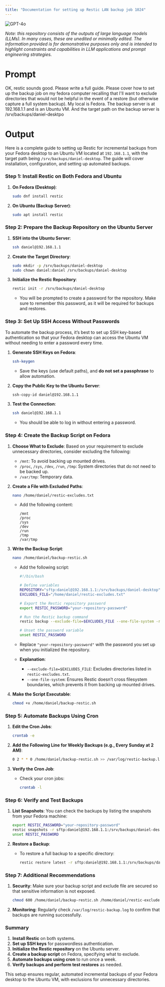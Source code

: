 ```yaml
---
title: "Documentation for setting up Restic LAN backup job 1024"
---
```

![GPT-4o](https://img.shields.io/badge/GPT--4o-3333FF?style=for-the-badge&logo=openai&logoColor=white)



*Note: this repository consists of the outputs of large language models (LLMs). In many cases, these are unedited or minimally edited. The information provided is for demonstrative purposes only and is intended to highlight constraints and capabilities in LLM applications and prompt engineering strategies.*


# Prompt

OK, restic sounds good. Please write a full guide. Please cover how to set up the backup job on my fedora computer recalling that I'll want to exclude directories that would not be helpful in the event of a restore (but otherwise capture a full system backup). My local is Fedora. The backup server is at 192.168.1.1 and is an Ubuntu VM. And the target path on the backup server is /srv/backups/daniel-desktpo

# Output

Here is a complete guide to setting up Restic for incremental backups from your Fedora desktop to an Ubuntu VM located at `192.168.1.1`, with the target path being `/srv/backups/daniel-desktop`. The guide will cover installation, configuration, and setting up automated backups.

### Step 1: Install Restic on Both Fedora and Ubuntu
1. **On Fedora (Desktop)**:
   ```bash
   sudo dnf install restic
   ```

2. **On Ubuntu (Backup Server)**:
   ```bash
   sudo apt install restic
   ```

### Step 2: Prepare the Backup Repository on the Ubuntu Server
1. **SSH into the Ubuntu Server**:
   ```bash
   ssh daniel@192.168.1.1
   ```

2. **Create the Target Directory**:
   ```bash
   sudo mkdir -p /srv/backups/daniel-desktop
   sudo chown daniel:daniel /srv/backups/daniel-desktop
   ```

3. **Initialize the Restic Repository**:
   ```bash
   restic init -r /srv/backups/daniel-desktop
   ```
   - You will be prompted to create a password for the repository. Make sure to remember this password, as it will be required for backups and restores.

### Step 3: Set Up SSH Access Without Passwords
To automate the backup process, it’s best to set up SSH key-based authentication so that your Fedora desktop can access the Ubuntu VM without needing to enter a password every time.

1. **Generate SSH Keys on Fedora**:
   ```bash
   ssh-keygen
   ```
   - Save the keys (use default paths), and **do not set a passphrase** to allow automation.

2. **Copy the Public Key to the Ubuntu Server**:
   ```bash
   ssh-copy-id daniel@192.168.1.1
   ```

3. **Test the Connection**:
   ```bash
   ssh daniel@192.168.1.1
   ```
   - You should be able to log in without entering a password.

### Step 4: Create the Backup Script on Fedora
1. **Choose What to Exclude**:
   Based on your requirement to exclude unnecessary directories, consider excluding the following:
   - `/mnt`: To avoid backing up mounted drives.
   - `/proc`, `/sys`, `/dev`, `/run`, `/tmp`: System directories that do not need to be backed up.
   - `/var/tmp`: Temporary data.

2. **Create a File with Excluded Paths**:
   ```bash
   nano /home/daniel/restic-excludes.txt
   ```
   - Add the following content:
     ```
     /mnt
     /proc
     /sys
     /dev
     /run
     /tmp
     /var/tmp
     ```

3. **Write the Backup Script**:
   ```bash
   nano /home/daniel/backup-restic.sh
   ```
   - Add the following script:
     ```bash
     #!/bin/bash

     # Define variables
     REPOSITORY="sftp:daniel@192.168.1.1:/srv/backups/daniel-desktop"
     EXCLUDES_FILE="/home/daniel/restic-excludes.txt"

     # Export the Restic repository password
     export RESTIC_PASSWORD="your-repository-password"

     # Run the Restic backup command
     restic backup --exclude-file=$EXCLUDES_FILE --one-file-system -r $REPOSITORY /

     # Unset the password variable
     unset RESTIC_PASSWORD
     ```

   - Replace `"your-repository-password"` with the password you set up when you initialized the repository.
   - **Explanation**:
     - `--exclude-file=$EXCLUDES_FILE`: Excludes directories listed in `restic-excludes.txt`.
     - `--one-file-system`: Ensures Restic doesn’t cross filesystem boundaries, which prevents it from backing up mounted drives.

4. **Make the Script Executable**:
   ```bash
   chmod +x /home/daniel/backup-restic.sh
   ```

### Step 5: Automate Backups Using Cron
1. **Edit the Cron Jobs**:
   ```bash
   crontab -e
   ```

2. **Add the Following Line for Weekly Backups (e.g., Every Sunday at 2 AM)**:
   ```bash
   0 2 * * 0 /home/daniel/backup-restic.sh >> /var/log/restic-backup.log 2>&1
   ```

3. **Verify the Cron Job**:
   - Check your cron jobs:
     ```bash
     crontab -l
     ```

### Step 6: Verify and Test Backups
1. **List Snapshots**:
   You can check the backups by listing the snapshots from your Fedora machine:
   ```bash
   export RESTIC_PASSWORD="your-repository-password"
   restic snapshots -r sftp:daniel@192.168.1.1:/srv/backups/daniel-desktop
   unset RESTIC_PASSWORD
   ```

2. **Restore a Backup**:
   - To restore a full backup to a specific directory:
     ```bash
     restic restore latest -r sftp:daniel@192.168.1.1:/srv/backups/daniel-desktop --target /restore-directory
     ```

### Step 7: Additional Recommendations
1. **Security**: Make sure your backup script and exclude file are secured so that sensitive information is not exposed.
   ```bash
   chmod 600 /home/daniel/backup-restic.sh /home/daniel/restic-excludes.txt
   ```
2. **Monitoring**: Regularly check `/var/log/restic-backup.log` to confirm that backups are running successfully.

### Summary
1. **Install Restic** on both systems.
2. **Set up SSH keys** for passwordless authentication.
3. **Initialize the Restic repository** on the Ubuntu server.
4. **Create a backup script** on Fedora, specifying what to exclude.
5. **Automate backups using cron** to run once a week.
6. **Verify backups and perform test restores** as needed.

This setup ensures regular, automated incremental backups of your Fedora desktop to the Ubuntu VM, with exclusions for unnecessary directories.